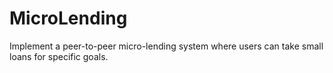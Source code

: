 # MicroLending
 Implement a peer-to-peer micro-lending system where users can take small loans for specific goals.
